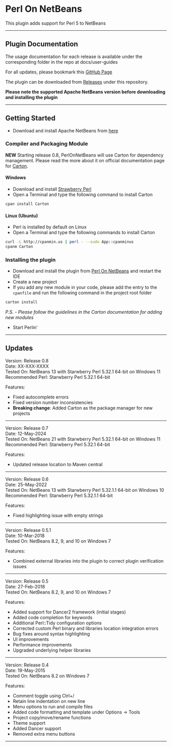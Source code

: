 # Perl On NetBeans
This plugin adds support for Perl 5 to NetBeans

---  

## Plugin Documentation
The usage documentation for each release is available under the corresponding folder in the repo at docs/user-guides

For all updates, please bookmark this [GitHub Page](https://sudeephazra.github.io/perl-on-netbeans/)

The plugin can be downloaded from [Releases](https://github.com/sudeephazra/perl-on-netbeans/releases/) under this repository. 

__Please note the supported Apache NetBeans version before downloading and installing the plugin__

---  

## Getting Started 
- Download and install Apache NetBeans from [here](https://netbeans.apache.org/download/index.html)

### Compiler and Packaging Module

**NEW** Starting release 0.8, PerlOnNetBeans will use Carton for dependency management. Please read the more about it on official documentation page for [Carton](https://metacpan.org/pod/Carton).

#### Windows 
- Download and install [Strawberry Perl](https://strawberryperl.com/)
- Open a Terminal and type the following command to install Carton
```bash
cpan install Carton
```
#### Linux (Ubuntu)
- Perl is installed by default on Linux
- Open a Terminal and type the following commands to install Carton
```bash
curl -L http://cpanmin.us | perl - --sudo App::cpanminus
cpanm Carton
```

### Installing the plugin
- Download and install the plugin from [Perl On NetBeans](https://plugins.netbeans.apache.org/catalogue/?id=98) and restart the IDE
- Create a new project
- If you add any new module in your code, please add the entry to the `cpanfile` and run the following command in the project root folder
```bash
carton install
```
*P.S. - Please follow the guidelines in the Carton documentation for adding new modules*
- Start Perlin'

---  

## Updates
Version: Release 0.8  
Date: XX-XXX-XXXX  
Tested On: NetBeans 13 with Starwberry Perl 5.32.1 64-bit on Windows 11  
Recommended Perl: Starwberry Perl 5.32.1 64-bit  

Features:
- Fixed autocomplete errors
- Fixed version number inconsistencies
- **Breaking change**: Added Carton as the package manager for new projects 

---
Version: Release 0.7   
Date: 12-May-2024  
Tested On: NetBeans 21 with Starwberry Perl 5.32.1 64-bit on Windows 11  
Recommended Perl: Starwberry Perl 5.32.1 64-bit  

Features:
- Updated release location to Maven central

---
Version: Release 0.6  
Date: 25-May-2022  
Tested On: NetBeans 13 with Starwberry Perl 5.32.1.1 64-bit on Windows 10  
Recommended Perl: Starwberry Perl 5.32.1.1 64-bit  

Features:
- Fixed highlighting issue with empty strings

---
Version: Release 0.5.1  
Date: 10-Mar-2018  
Tested On: NetBeans 8.2, 9, and 10 on Windows 7  

Features:
- Combined external libraries into the plugin to correct plugin verification issues

---
Version: Release 0.5  
Date: 27-Feb-2018  
Tested On: NetBeans 8.2, 9, and 10 on Windows 7  

Features:
- Added support for Dancer2 framework (initial stages) 
- Added code completion for keywords 
- Additional Perl::Tidy configuration options
- Corrected custom Perl binary and libraries location integration errors
- Bug fixes around syntax highlighting
- UI improvements
- Performance improvements
- Upgraded underlying helper libraries 

---
Version: Release 0.4   
Date: 19-May-2015  
Tested On: NetBeans 8.2 on Windows 7  

Features:
- Comment toggle using Ctrl+/
- Retain line indentation on new line
- Menu options to run and compile files
- Added code formatting and template under Options -> Tools
- Project copy/move/rename functions
- Theme support
- Added Dancer support
- Removed extra menu buttons

---
